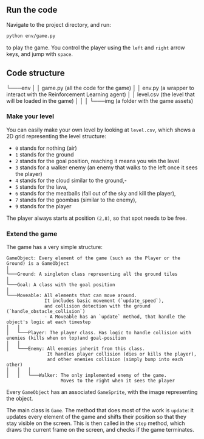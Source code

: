 
## Run the code

Navigate to the project directory, and run:
```bash
python env/game.py
```
to play the game. You control the player using the `left` and `right` arrow keys, and jump with `space`.


## Code structure


└───env
│   │   game.py (all the code for the game)
│   │   env.py (a wrapper to interact with the Reinforcement Learning agent)
│   │   level.csv (the level that will be loaded in the game)
│   │
│   └───img (a folder with the game assets)


### Make your level
You can easily make your own level by looking at `level.csv`, which shows a 2D grid representing the level structure:

- `0` stands for nothing (air)
- `1` stands for the ground
- `2` stands for the goal position, reaching it means you win the level
- `3` stands for a walker enemy (an enemy that walks to the left once it sees the player)
- `4` stands for the cloud similar to the ground,-
- `5` stands for the lava,
- `6` stands for the meatballs (fall out of the sky and kill the player),
- `7` stands for the goombas (similar to the enemy),
- `9` stands for the player

The player always starts at position `(2,8)`, so that spot needs to be free.

### Extend the game
The game has a very simple structure:
```
GameObject: Every element of the game (such as the Player or the Ground) is a GameObject
│
└───Ground: A singleton class representing all the ground tiles
│
└───Goal: A class with the goal position
│
└───Moveable: All elements that can move around. 
              It includes basic movement (`update_speed`),
              and collision detection with the ground (`handle_obstacle_collision`)
              - A Moveable has an `update` method, that handle the object's logic at each timestep
│   │
│   └───Player: The player class. Has logic to handle collision with enemies (kills when on top)and goal-position
│   │
│   └───Enemy: All enemies inherit from this class.
               It handles player collision (dies or kills the player),
               and other enemies collision (simply bump into each other)
│   │   │
│   │   └───Walker: The only implemented enemy of the game.
                    Moves to the right when it sees the player
```

Every `GameObject` has an associated `GameSprite`, with the image representing the object.

The main class is `Game`. The method that does most of the work is `update`: it updates every element of the game and shifts their position so that they stay visible on the screen.
This is then called in the `step` method, which draws the current frame on the screen, and checks if the game terminates.

